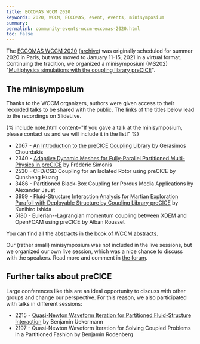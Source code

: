 ```yaml
---
title: ECCOMAS WCCM 2020
keywords: 2020, WCCM, ECCOMAS, event, events, minisymposium
summary:
permalink: community-events-wccm-eccomas-2020.html
toc: false
---
```


The [ECCOMAS WCCM 2020](https://www.wccm-eccomas2020.org/frontal/introduction.asp) ([archive](https://web.archive.org/web/20201203110253/https://www.wccm-eccomas2020.org/frontal/MSList.asp)) was originally scheduled for summer 2020 in Paris, but was moved to January 11-15, 2021 in a virtual format. Continuing the tradition, we organized a minisymposium (MS202) "[Multiphysics simulations with the coupling library preCICE](https://www.wccm-eccomas2020.org/admin/Files/FileAbstract/a202.pdf)".

## The minisymposium

Thanks to the WCCM organizers, authors were given access to their recorded talks to be shared with the public. The links of the titles below lead to the recordings on SlideLive.

{% include note.html content="If you gave a talk at the minisymposium, please contact us and we will include it in the list!" %}

- 2067 - [An Introduction to the preCICE Coupling Library](https://slideslive.com/38944676) by Gerasimos Chourdakis
- 2340 - [Adaptive Dynamic Meshes for Fully-Parallel Partitioned Multi-Physics in preCICE](https://slideslive.com/38944678) by Frédéric Simonis
- 2530 - CFD/CSD Coupling for an Isolated Rotor using preCICE by Qunsheng Huang
- 3486 - Partitioned Black-Box Coupling for Porous Media Applications by Alexander Jaust
- 3999 - [Fluid-Structure Interaction Analysis for Martian Exploration Parafoil with Deployable Structure by Coupling Library preCICE](https://slideslive.com/38944341) by Kunihiro Ishida
- 5180 - Eulerian--Lagrangian momentum coupling between XDEM and OpenFOAM using preCICE by Alban Rousset

You can find all the abstracts in the [book of WCCM abstracts](https://www.wccm-eccomas2020.org/frontal/docs/WCCM-XIV-ECCOMAS-2020.pdf).

Our (rather small) minisymposium was not included in the live sessions, but we organized our own live session, which was a nice chance to discuss with the speakers. Read more and comment in [the forum](https://precice.discourse.group/t/precice-minisymposium-at-eccomas-wccm-2020-this-week/416).

## Further talks about preCICE

Large conferences like this are an ideal opportunity to discuss with other groups and change our perspective. For this reason, we also participated with talks in different sessions:

- 2215 - [Quasi-Newton Waveform Iteration for Partitioned Fluid-Structure Interaction](https://slideslive.com/38945082) by Benjamin Uekermann
- 2197 - Quasi-Newton Waveform Iteration for Solving Coupled Problems in a Partitioned Fashion by Benjamin Rodenberg
